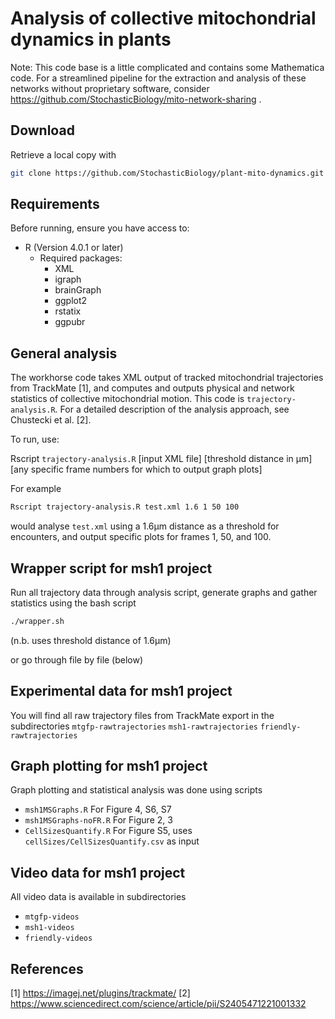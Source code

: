 # Analysis of collective mitochondrial dynamics in plants

Note: This code base is a little complicated and contains some Mathematica code. For a streamlined pipeline for the extraction and analysis of these networks without proprietary software, consider https://github.com/StochasticBiology/mito-network-sharing .

## Download

Retrieve a local copy with

```sh
git clone https://github.com/StochasticBiology/plant-mito-dynamics.git
```

## Requirements

Before running, ensure you have access to:
- R (Version 4.0.1 or later)
  - Required packages:
    - XML
    - igraph
    - brainGraph
    - ggplot2
    - rstatix
    - ggpubr

## General analysis

The workhorse code takes XML output of tracked mitochondrial trajectories from TrackMate [1], and computes and outputs physical and network statistics of collective mitochondrial motion. This code is `trajectory-analysis.R`. For a detailed description of the analysis approach, see Chustecki et al. [2].

To run, use:

Rscript `trajectory-analysis.R` [input XML file] [threshold distance in µm] [any specific frame numbers for which to output graph plots]

For example 

```sh
Rscript trajectory-analysis.R test.xml 1.6 1 50 100
```

would analyse `test.xml` using a 1.6µm distance as a threshold for encounters, and output specific plots for frames 1, 50, and 100.

## Wrapper script for msh1 project

Run all trajectory data through analysis script, generate graphs and gather statistics using the bash script

```sh
./wrapper.sh
```
(n.b. uses threshold distance of 1.6µm)

or go through file by file (below)

## Experimental data for msh1 project

You will find all raw trajectory files from TrackMate export in the subdirectories
`mtgfp-rawtrajectories`
`msh1-rawtrajectories`
`friendly-rawtrajectories`

## Graph plotting for msh1 project

Graph plotting and statistical analysis was done using scripts
 - `msh1MSGraphs.R` For Figure 4, S6, S7
 - `msh1MSGraphs-noFR.R` For Figure 2, 3
 - `CellSizesQuantify.R` For Figure S5, uses `cellSizes/CellSizesQuantify.csv` as input

## Video data for msh1 project

All video data is available in subdirectories 
- `mtgfp-videos`
- `msh1-videos`
- `friendly-videos`

## References

[1] https://imagej.net/plugins/trackmate/
[2] https://www.sciencedirect.com/science/article/pii/S2405471221001332
